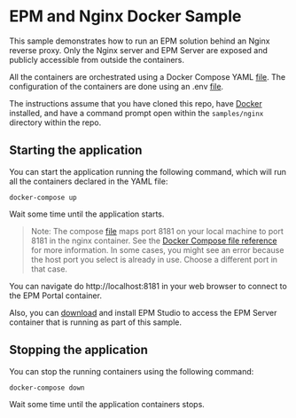 # EPM and Nginx Docker Sample

This sample demonstrates how to run an EPM solution behind an Nginx reverse proxy. Only the Nginx server and EPM Server are exposed and publicly accessible from outside the containers.

All the containers are orchestrated using a Docker Compose YAML [file](https://github.com/elipsesoftware/epm-docker/blob/main/samples/docker-compose.yml). The configuration of the containers are done using an .env [file](https://github.com/elipsesoftware/epm-docker/blob/main/samples/.env).

The instructions assume that you have cloned this repo, have [Docker](https://www.docker.com/products/docker) installed, and have a command prompt open within the `samples/nginx` directory within the repo.

## Starting the application

You can start the application running the following command, which will run all the containers declared in the YAML file:

```
docker-compose up
```

Wait some time until the application starts.

> Note: The compose [file](https://github.com/elipsesoftware/epm-docker/blob/main/samples/docker-compose.yml) maps port 8181 on your local machine to port 8181 in the nginx container. See the [Docker Compose file reference](https://docs.docker.com/compose/compose-file/compose-file-v3/#ports) for more information. In some cases, you might see an error because the host port you select is already in use. Choose a different port in that case.

You can navigate do http://localhost:8181 in your web browser to connect to the EPM Portal container.

Also, you can [download](https://www.elipse.com.br/en/downloads) and install EPM Studio to access the EPM Server container that is running as part of this sample.

## Stopping the application

You can stop the running containers using the following command:

```
docker-compose down
```

Wait some time until the application containers stops.